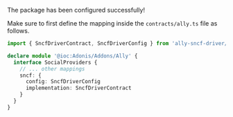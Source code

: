 The package has been configured successfully!

Make sure to first define the mapping inside the `contracts/ally.ts` file as follows.

```ts
import { SncfDriverContract, SncfDriverConfig } from 'ally-sncf-driver/build/standalone'

declare module '@ioc:Adonis/Addons/Ally' {
  interface SocialProviders {
    // ... other mappings
    sncf: {
      config: SncfDriverConfig
      implementation: SncfDriverContract
    }
  }
}
```
